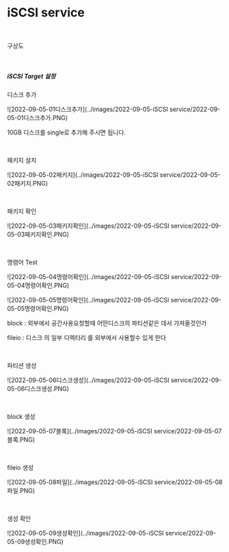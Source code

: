 # iSCSI service

<br>

구상도



<br>

##### iSCSI Target 설정

디스크 추가

![2022-09-05-01디스크추가](../images/2022-09-05-iSCSI service/2022-09-05-01디스크추가.PNG)

10GB 디스크를 single로 추가해 주시면 됩니다.

<br>

패키지 설치

![2022-09-05-02패키지](../images/2022-09-05-iSCSI service/2022-09-05-02패키지.PNG)

<br>

패키지 확인

![2022-09-05-03패키지확인](../images/2022-09-05-iSCSI service/2022-09-05-03패키지확인.PNG)

<br>

명령어 Test

![2022-09-05-04명령어확인](../images/2022-09-05-iSCSI service/2022-09-05-04명령어확인.PNG)

![2022-09-05-05명령어확인](../images/2022-09-05-iSCSI service/2022-09-05-05명령어확인.PNG)

block : 외부에서 공간사용요청할때 어떤디스크의 파티션같은 데서 가져올것인가 

fileio :  디스크 의 일부 디렉터리 를 외부에서 사용할수 있게 한다 

<br>

파티션 생성

![2022-09-05-06디스크생성](../images/2022-09-05-iSCSI service/2022-09-05-06디스크생성.PNG)

<br>

block 생성

![2022-09-05-07블록](../images/2022-09-05-iSCSI service/2022-09-05-07블록.PNG)

<br>

fileio 생성

![2022-09-05-08파일](../images/2022-09-05-iSCSI service/2022-09-05-08파일.PNG)

<br>

생성 확인

![2022-09-05-09생성확인](../images/2022-09-05-iSCSI service/2022-09-05-09생성확인.PNG)

<br>